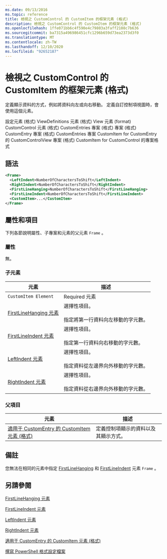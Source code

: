 ```yaml
---
ms.date: 09/13/2016
ms.topic: reference
title: 檢視之 CustomControl 的 CustomItem 的框架元素 (格式)
description: 檢視之 CustomControl 的 CustomItem 的框架元素 (格式)
ms.openlocfilehash: 1ffe071bb6c4f590e4c79803a3faff2108c7b636
ms.sourcegitcommit: ba7315a496986451cfc1296b659d73ea2373d3f0
ms.translationtype: MT
ms.contentlocale: zh-TW
ms.lasthandoff: 12/10/2020
ms.locfileid: "92652187"
---
```

# <a name="frame-element-for-customitem-for-customcontrol-for-view-format"></a>檢視之 CustomControl 的 CustomItem 的框架元素 (格式)

定義顯示資料的方式，例如將資料向左或向右移動。 定義自訂控制項視圖時，會使用這個元素。

設定元素 (格式) ViewDefinitions 元素 (格式) View 元素 (format) CustomControl 元素 (格式) CustomEntries 專案 (格式) 專案 (格式) CustomEntry 專案 (格式) CustomEntries 專案 CustomItem for CustomEntry 的 CustomControlView 專案 (格式) CustomItem for CustomControl 的專案格式

## <a name="syntax"></a>語法

```xml
<Frame>
  <LeftIndent>NumberOfCharactersToShift</LeftIndent>
  <RightIndent>NumberOfCharactersToShift</RightIndent>
  <FirstLineHanging>NumberOfCharactersToShift</FirstLineHanging>
  <FirstLineIndent>NumberOfCharactersToShift</FirstLineIndent>
  <CustomItem>...</CustomItem>
</Frame>
```

## <a name="attributes-and-elements"></a>屬性和項目

下列各節說明屬性、子專案和元素的父元素 `Frame` 。

### <a name="attributes"></a>屬性

無。

### <a name="child-elements"></a>子元素

|元素|描述|
|-------------|-----------------|
|`CustomItem Element`|Required 元素|
|[FirstLineHanging 元素](./firstlinehanging-element-for-frame-for-customcontrol-for-view-format.md)|選擇性項目。<br /><br /> 指定將第一行資料向左移動的字元數。|
|[FirstLineIndent 元素](./firstlineindent-element-for-frame-for-customcontrol-for-view-format.md)|選擇性項目。<br /><br /> 指定第一行資料向右移動的字元數。|
|[LeftIndent 元素](./leftindent-element-for-frame-for-customcontrol-for-view-format.md)|選擇性項目。<br /><br /> 指定資料從左邊界向外移動的字元數。|
|[RightIndent 元素](./rightindent-element-for-frame-for-customcontrol-for-view-format.md)|選擇性項目。<br /><br /> 指定資料從右邊界向外移動的字元數。|

### <a name="parent-elements"></a>父項目

|元素|描述|
|-------------|-----------------|
|[適用于 CustomEntry 的 CustomItem 元素 (格式) ](./customitem-element-for-customentry-for-customcontrol-for-view-format.md)|定義控制項顯示的資料以及其顯示方式。|

## <a name="remarks"></a>備註

您無法在相同的元素中指定 [FirstLineHanging](./firstlinehanging-element-for-frame-for-customcontrol-for-view-format.md) 和 [FirstLineIndent](./firstlineindent-element-for-frame-for-customcontrol-for-view-format.md) 元素 `Frame` 。

## <a name="see-also"></a>另請參閱

[FirstLineHanging 元素](./firstlinehanging-element-for-frame-for-customcontrol-for-view-format.md)

[FirstLineIndent 元素](./firstlineindent-element-for-frame-for-customcontrol-for-view-format.md)

[LeftIndent 元素](./leftindent-element-for-frame-for-customcontrol-for-view-format.md)

[RightIndent 元素](./rightindent-element-for-frame-for-customcontrol-for-view-format.md)

[適用于 CustomEntry 的 CustomItem 元素 (格式) ](./customitem-element-for-customentry-for-customcontrol-for-view-format.md)

[撰寫 PowerShell 格式設定檔案](./writing-a-powershell-formatting-file.md)

